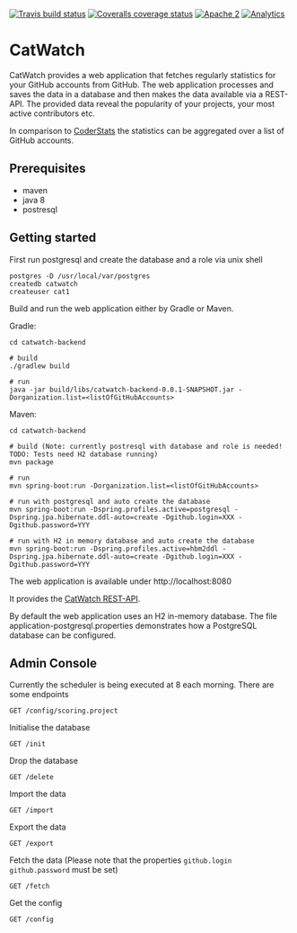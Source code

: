 [![Travis build status](https://travis-ci.org/zalando/catwatch.svg)](https://travis-ci.org/zalando/catwatch)
[![Coveralls coverage status](https://img.shields.io/coveralls/zalando/catwatch.svg)](https://coveralls.io/r/zalando/catwatch)
[![Apache 2](http://img.shields.io/badge/license-Apache%202-blue.svg)](http://www.apache.org/licenses/LICENSE-2.0)
[![Analytics](https://ga-beacon.appspot.com/UA-65266986-1/zalando/catwatch)](https://github.com/zalando/catwatch)


# CatWatch

CatWatch provides a web application that fetches regularly statistics for your GitHub accounts from GitHub.
The web application processes and saves the data in a database and then makes the data available via a REST-API.
The provided data reveal the popularity of your projects, your most active contributors etc.

In comparison to [CoderStats](http://coderstats.net/) the statistics can be aggregated over a list of GitHub accounts.

## Prerequisites

* maven
* java 8
* postresql

## Getting started

First run postgresql and create the database and a role via unix shell
    
    postgres -D /usr/local/var/postgres
    createdb catwatch
    createuser cat1

Build and run the web application either by Gradle or Maven. 

Gradle:

    cd catwatch-backend
    
    # build
    ./gradlew build
    
    # run
    java -jar build/libs/catwatch-backend-0.0.1-SNAPSHOT.jar -Dorganization.list=<listOfGitHubAccounts>


Maven:

    cd catwatch-backend

    # build (Note: currently postresql with database and role is needed! TODO: Tests need H2 database running)
    mvn package
    
    # run
    mvn spring-boot:run -Dorganization.list=<listOfGitHubAccounts>
    
    # run with postgresql and auto create the database
    mvn spring-boot:run -Dspring.profiles.active=postgresql -Dspring.jpa.hibernate.ddl-auto=create -Dgithub.login=XXX -Dgithub.password=YYY
    
    # run with H2 in memory database and auto create the database
    mvn spring-boot:run -Dspring.profiles.active=hbm2ddl -Dspring.jpa.hibernate.ddl-auto=create -Dgithub.login=XXX -Dgithub.password=YYY


The web application is available under http://localhost:8080

It provides the [CatWatch REST-API](https://zalando.github.io/catwatch/).

By default the web application uses an H2 in-memory database.
The file application-postgresql.properties demonstrates how a PostgreSQL database can be configured.
 
## Admin Console

Currently the scheduler is being executed at 8 each morning. There are some endpoints 

    GET /config/scoring.project
    
Initialise the database
    
    GET /init
    
Drop the database

    GET /delete
    
Import the data

    GET /import
    
Export the data

    GET /export
    
Fetch the data (Please note that the properties ```github.login``` ```github.password``` must be set)
    
    GET /fetch
    
Get the config

    GET /config
    